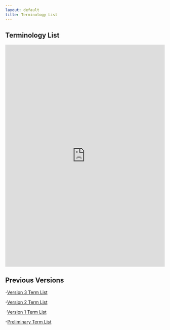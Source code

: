 ```yaml
---
layout: default
title: Terminology List
---
```


## Terminology List

<iframe src="https://docs.google.com/spreadsheets/d/e/2PACX-1vTUf1DFTEucHkDglFVbeoMcYkUAQJAcjA1UAAEQqcfPoG1XEjySilkjrCpJ0VfepQ/pubhtml?widget=true&amp;headers=false"style="width: 100%;height: 700px;border: none;"></iframe>


## Previous Versions

-[Version 3 Term List](https://drive.google.com/file/d/1gFVLbezEehapjnzWCK5zsbci6AiUx2jm/view?usp=sharing)

-[Version 2 Term List](https://docs.google.com/spreadsheets/d/e/2PACX-1vS9jEJTWIEnQR6mPWhbHcJWBhOqsvdBtMAZXePYTzL0pheWSDYRrzZXeqJgAl8jHg/pubhtml)

-[Version 1 Term List](https://docs.google.com/spreadsheets/d/e/2PACX-1vSFPTbnpfwyKdv86m3vbTOKanxuLajFCB7JDlNRPp_3Q0p3CPfYEF2zDCxmIR1Ibz3vSJbm80mB13nX/pubhtml)

-[Preliminary Term List](https://docs.google.com/spreadsheets/d/e/2PACX-1vSRqd-YsUBPFzV_tw0q86bSuKx6QxtkhJx9Dy90Ujjg1Ongi9OGYLdR0d2MIskaDg/pubhtml)
